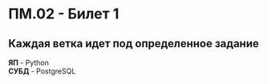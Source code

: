 # ПМ.02 - Билет 1
## Каждая ветка идет под определенное задание  
**ЯП** - Python  
**СУБД** - PostgreSQL
